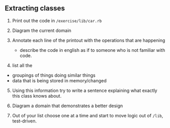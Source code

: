 ## Extracting classes

1. Print out the code in `/exercise/lib/car.rb`

2. Diagram the current domain

3. Annotate each line of the printout with the operations that are happening
   - describe the code in english as if to someone who is not familiar with code.

4. list all the
  - groupings of things doing similar things
  - data that is being stored in memory/changed

5. Using this information try to write a sentence explaining what exactly this class knows about.

6. Diagram a domain that demonstrates a better design

7. Out of your list choose one at a time and start to move logic out of `/lib`, test-driven.
